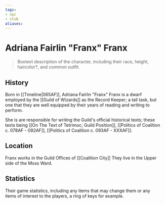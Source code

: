 ```yaml
---
tags: 
- npc
- stub
aliases:
---
```

# Adriana Fairlin "Franx" Franx

> Boxtext description of the character, including their race, height, haircolor?, and common outfit.

## History
Born in [[Timeline|065AF]], Adriana Fairlin "Franx" Franx is a dwarf employed by the [[Guild of Wizards]] as the Record Keeper; a tall task, but one that they are well equipped by their years of reading and writing to perform.

She is are responsible for writing the Guild's official historical texts; these texts being [[On The Text of Tetrimoc; Guild Position]], [[Politics of Coalition c. 078AF - 092AF]], [[Politics of Coalition c. 093AF - XXXAF]].

## Location
Franx works in the Guild Offices of [[Coalition City]]
They live in the Upper side of the Moss Ward.

## Statistics
Their game statistics, including any items that may change them or any items of interest to the players, a ring of keys for example.